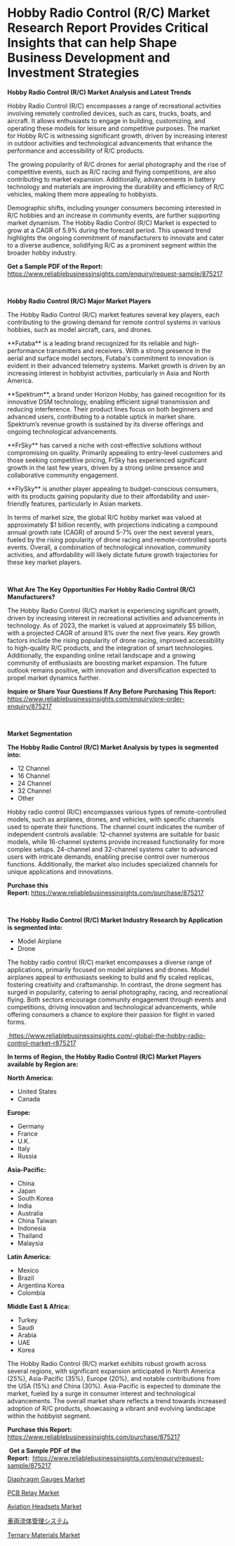 <p><h1>Hobby Radio Control (R/C) Market Research Report Provides Critical Insights that can help Shape Business Development and Investment Strategies</h1></p><p><strong>Hobby Radio Control (R/C) Market Analysis and Latest Trends</strong></p>
<p><p>Hobby Radio Control (R/C) encompasses a range of recreational activities involving remotely controlled devices, such as cars, trucks, boats, and aircraft. It allows enthusiasts to engage in building, customizing, and operating these models for leisure and competitive purposes. The market for Hobby R/C is witnessing significant growth, driven by increasing interest in outdoor activities and technological advancements that enhance the performance and accessibility of R/C products.</p><p>The growing popularity of R/C drones for aerial photography and the rise of competitive events, such as R/C racing and flying competitions, are also contributing to market expansion. Additionally, advancements in battery technology and materials are improving the durability and efficiency of R/C vehicles, making them more appealing to hobbyists.</p><p>Demographic shifts, including younger consumers becoming interested in R/C hobbies and an increase in community events, are further supporting market dynamism. The Hobby Radio Control (R/C) Market is expected to grow at a CAGR of 5.9% during the forecast period. This upward trend highlights the ongoing commitment of manufacturers to innovate and cater to a diverse audience, solidifying R/C as a prominent segment within the broader hobby industry.</p></p>
<p><strong>Get a Sample PDF of the Report:&nbsp;</strong> <a href="https://www.reliablebusinessinsights.com/enquiry/request-sample/875217">https://www.reliablebusinessinsights.com/enquiry/request-sample/875217</a></p>
<p>&nbsp;</p>
<p><strong>Hobby Radio Control (R/C) Major Market Players</strong></p>
<p><p>The Hobby Radio Control (R/C) market features several key players, each contributing to the growing demand for remote control systems in various hobbies, such as model aircraft, cars, and drones.</p><p>**Futaba** is a leading brand recognized for its reliable and high-performance transmitters and receivers. With a strong presence in the aerial and surface model sectors, Futaba's commitment to innovation is evident in their advanced telemetry systems. Market growth is driven by an increasing interest in hobbyist activities, particularly in Asia and North America.</p><p>**Spektrum**, a brand under Horizon Hobby, has gained recognition for its innovative DSM technology, enabling efficient signal transmission and reducing interference. Their product lines focus on both beginners and advanced users, contributing to a notable uptick in market share. Spektrum’s revenue growth is sustained by its diverse offerings and ongoing technological advancements.</p><p>**FrSky** has carved a niche with cost-effective solutions without compromising on quality. Primarily appealing to entry-level customers and those seeking competitive pricing, FrSky has experienced significant growth in the last few years, driven by a strong online presence and collaborative community engagement.</p><p>**FlySky** is another player appealing to budget-conscious consumers, with its products gaining popularity due to their affordability and user-friendly features, particularly in Asian markets. </p><p>In terms of market size, the global R/C hobby market was valued at approximately $1 billion recently, with projections indicating a compound annual growth rate (CAGR) of around 5-7% over the next several years, fueled by the rising popularity of drone racing and remote-controlled sports events. Overall, a combination of technological innovation, community activities, and affordability will likely dictate future growth trajectories for these key market players.</p></p>
<p>&nbsp;</p>
<p><strong>What Are The Key Opportunities For Hobby Radio Control (R/C) Manufacturers?</strong></p>
<p><p>The Hobby Radio Control (R/C) market is experiencing significant growth, driven by increasing interest in recreational activities and advancements in technology. As of 2023, the market is valued at approximately $5 billion, with a projected CAGR of around 8% over the next five years. Key growth factors include the rising popularity of drone racing, improved accessibility to high-quality R/C products, and the integration of smart technologies. Additionally, the expanding online retail landscape and a growing community of enthusiasts are boosting market expansion. The future outlook remains positive, with innovation and diversification expected to propel market dynamics further.</p></p>
<p><strong>Inquire or Share Your Questions If Any Before Purchasing This Report:</strong> <a href="https://www.reliablebusinessinsights.com/enquiry/pre-order-enquiry/875217">https://www.reliablebusinessinsights.com/enquiry/pre-order-enquiry/875217</a></p>
<p>&nbsp;</p>
<p><strong>Market Segmentation</strong></p>
<p><strong>The Hobby Radio Control (R/C) Market Analysis by types is segmented into:</strong></p>
<p><ul><li>12 Channel</li><li>16 Channel</li><li>24 Channel</li><li>32 Channel</li><li>Other</li></ul></p>
<p><p>Hobby radio control (R/C) encompasses various types of remote-controlled models, such as airplanes, drones, and vehicles, with specific channels used to operate their functions. The channel count indicates the number of independent controls available: 12-channel systems are suitable for basic models, while 16-channel systems provide increased functionality for more complex setups. 24-channel and 32-channel systems cater to advanced users with intricate demands, enabling precise control over numerous functions. Additionally, the market also includes specialized channels for unique applications and innovations.</p></p>
<p><strong>Purchase this Report:&nbsp;</strong><a href="https://www.reliablebusinessinsights.com/purchase/875217">https://www.reliablebusinessinsights.com/purchase/875217</a></p>
<p>&nbsp;</p>
<p><strong>The Hobby Radio Control (R/C) Market Industry Research by Application is segmented into:</strong></p>
<p><ul><li>Model Airplane</li><li>Drone</li></ul></p>
<p><p>The hobby radio control (R/C) market encompasses a diverse range of applications, primarily focused on model airplanes and drones. Model airplanes appeal to enthusiasts seeking to build and fly scaled replicas, fostering creativity and craftsmanship. In contrast, the drone segment has surged in popularity, catering to aerial photography, racing, and recreational flying. Both sectors encourage community engagement through events and competitions, driving innovation and technological advancements, while offering consumers a chance to explore their passion for flight in varied forms.</p></p>
<p><a href="https://www.reliablebusinessinsights.com/-global-the-hobby-radio-control-market-r875217">&nbsp;https://www.reliablebusinessinsights.com/-global-the-hobby-radio-control-market-r875217</a></p>
<p><strong>In terms of Region, the Hobby Radio Control (R/C) Market Players available by Region are:</strong></p>
<p>
    <p> <strong> North America: </strong>
        <ul>
            <li>United States</li>
            <li>Canada</li>
        </ul>
        </p> 
    <p> <strong> Europe: </strong>
        <ul>
            <li>Germany</li>
            <li>France</li>
            <li>U.K.</li>
            <li>Italy</li>
            <li>Russia</li>
        </ul>
        </p> 
    <p> <strong> Asia-Pacific: </strong>
        <ul>
            <li>China</li>
            <li>Japan</li>
            <li>South Korea</li>
            <li>India</li>
            <li>Australia</li>
            <li>China Taiwan</li>
            <li>Indonesia</li>
            <li>Thailand</li>
            <li>Malaysia</li>
        </ul>
        </p> 
    <p> <strong> Latin America: </strong>
        <ul>
            <li>Mexico</li>
            <li>Brazil</li>
            <li>Argentina Korea</li>
            <li>Colombia</li>
        </ul>
        </p> 
    <p> <strong> Middle East & Africa: </strong>
        <ul>
            <li>Turkey</li>
            <li>Saudi</li>
            <li>Arabia</li>
            <li>UAE</li>
            <li>Korea</li>
        </ul>
    </p>
    </p>
<p><p>The Hobby Radio Control (R/C) market exhibits robust growth across several regions, with significant expansion anticipated in North America (25%), Asia-Pacific (35%), Europe (20%), and notable contributions from the USA (15%) and China (30%). Asia-Pacific is expected to dominate the market, fueled by a surge in consumer interest and technological advancements. The overall market share reflects a trend towards increased adoption of R/C products, showcasing a vibrant and evolving landscape within the hobbyist segment.</p></p>
<p><strong>Purchase this Report: </strong><a href="https://www.reliablebusinessinsights.com/purchase/875217">https://www.reliablebusinessinsights.com/purchase/875217</a></p>
<p>&nbsp;<strong>Get a Sample PDF of the Report:&nbsp;&nbsp;</strong><a href="https://www.reliablebusinessinsights.com/enquiry/request-sample/875217">https://www.reliablebusinessinsights.com/enquiry/request-sample/875217</a></p>
<p><strong></strong></p>
<p><p><a href="https://www.linkedin.com/pulse/diaphragm-gauges-market-global-share-ranking-overall-sales-uoi8f?trackingId=T8Krs50%2FSqK2ZWGwgMmOOw%3D%3D">Diaphragm Gauges Market</a></p><p><a href="https://www.linkedin.com/pulse/pcb-relay-market-essentials-key-players-demand-drivers-kkxje?trackingId=REquj66SRDqIVPN%2Bi2kOow%3D%3D">PCB Relay Market</a></p><p><a href="https://medium.com/@kylie.mathis078/the-global-aviation-headsets-market-is-a-dynamic-and-growing-industry-aa172e5daaec">Aviation Headsets Market</a></p><p><a href="https://medium.com/@jackybrekke_41148/%E8%BB%8A%E4%B8%A1%E3%83%95%E3%83%AB%E3%82%A4%E3%83%89%E7%AE%A1%E7%90%86%E3%82%B7%E3%82%B9%E3%83%86%E3%83%A0%E5%B8%82%E5%A0%B4%E5%88%86%E6%9E%90%E3%83%AC%E3%83%9D%E3%83%BC%E3%83%88-%E5%9C%B0%E5%9F%9F%E5%88%A5-%E3%82%BF%E3%82%A4%E3%83%97%E5%88%A5-%E3%83%95%E3%83%AB%E3%82%A4%E3%83%89%E4%BD%BF%E7%94%A8%E3%82%B7%E3%82%B9%E3%83%86%E3%83%A0-%E3%83%95%E3%83%AB%E3%82%A4%E3%83%89%E3%83%A2%E3%83%8B%E3%82%BF%E3%83%BC%E3%82%B7%E3%82%B9%E3%83%86%E3%83%A0-%E3%83%95%E3%83%AB%E3%82%A4%E3%83%89%E5%88%B6%E5%BE%A1%E3%82%B7%E3%82%B9%E3%83%86%E3%83%A0-%E3%81%9D%E3%81%AE%E4%BB%96-%E3%81%8A%E3%82%88%E3%81%B3%E3%82%A2%E3%83%97%E3%83%AA%E3%82%B1%E3%83%BC%E3%82%B7%E3%83%A7%E3%83%B3%E5%88%A5-%E4%B9%97%E7%94%A8%E8%BB%8A-%E8%BB%BD%E5%95%86%E7%94%A8%E8%BB%8A-%E5%A4%A7%E5%9E%8B%E5%95%86%E7%94%A8%E8%BB%8A-%E9%9B%BB%E6%B0%97-32be3d31e96f?postPublishedType=initial">車両流体管理システム</a></p><p><a href="https://issuu.com/reportprime-2/docs/ternary-materials-market-size-2030._17532846d2b824">Ternary Materials Market</a></p></p>
